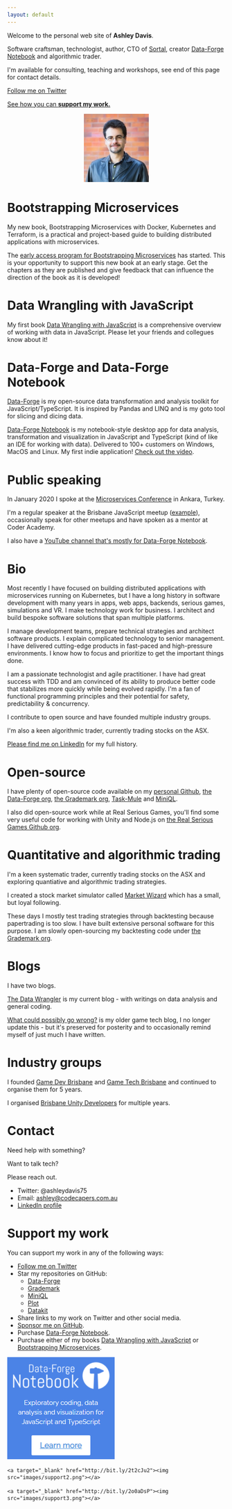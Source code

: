 ```yaml
---
layout: default
---
```


Welcome to the personal web site of **Ashley Davis**. 

Software craftsman, technologist, author, CTO of [Sortal](https://www.sortal.io), creator [Data-Forge Notebook](https://github.com/data-forge-notebook/datakit) and algorithmic trader.

I'm available for consulting, teaching and workshops, see end of this page for contact details.

[Follow me on Twitter](https://twitter.com/ashleydavis75)

<a href="#support-my-work">See how you can **support my work.**</a>

<p align="center">
  <img src="assets/images/profile.jpg" />
</p>

# Bootstrapping Microservices

My new book, Bootstrapping Microservices with Docker, Kubernetes and Terraform, is a practical and project-based guide to building distributed applications with microservices.

The <a href="http://bit.ly/2o0aDsP" target="_blank">early access program for Bootstrapping Microservices</a> has started. This is your opportunity to support this new book at an early stage. Get the chapters as they are published and give feedback that can influence the direction of the book as it is developed!


# Data Wrangling with JavaScript

My first book [Data Wrangling with JavaScript](http://bit.ly/2t2cJu2) is a comprehensive overview of working with data in JavaScript. Please let your friends and collegues know about it!

# Data-Forge and Data-Forge Notebook

[Data-Forge](http://www.data-forge-js.com) is my open-source data transformation and analysis toolkit for JavaScript/TypeScript. It is inspired by Pandas and LINQ and is my goto tool for slicing and dicing data. 

[Data-Forge Notebook](http://data-forge-notebook.com/) is my notebook-style desktop app for data analysis, transformation and visualization in JavaScript and TypeScript (kind of like an IDE for working with data). Delivered to 100+ customers on Windows, MacOS and Linux. My first indie application! [Check out the video](https://www.youtube.com/watch?v=HO1J1G_A3d8).

# Public speaking

In January 2020 I spoke at the [Microservices Conference](https://www.youtube.com/watch?v=4NciD9gV180&feature=youtu.be&t=4112) in Ankara, Turkey.

I'm a regular speaker at the Brisbane JavaScript meetup ([example](https://www.youtube.com/watch?v=rLzljZmdBNM&feature=youtu.be&t=913)), occasionally speak for other meetups and have spoken as a mentor at Coder Academy.

I also have a [YouTube channel that's mostly for Data-Forge Notebook](https://www.youtube.com/c/thedatawrangler).

# Bio

Most recently I have focused on building distributed applications with microservices running on Kubernetes, but I have a long history in software development with many years in apps, web apps, backends, serious games, simulations and VR. I make technology work for business. I architect and build bespoke software solutions that span multiple platforms.

I manage development teams, prepare technical strategies and architect software products. I explain complicated technology to senior management. I have delivered cutting-edge products in fast-paced and high-pressure environments. I know how to focus and prioritize to get the important things done. 

I am a passionate technologist and agile practitioner. I have had great success with TDD and am convinced of its ability to produce better code that stabilizes more quickly while being evolved rapidly. I'm a fan of functional programming principles and their potential for safety, predictability & concurrency. 

I contribute to open source and have founded multiple industry groups.

I'm also a keen algorithmic trader, currently trading stocks on the ASX.

[Please find me on LinkedIn](https://www.linkedin.com/in/ashleydavis75/) for my full history.

# Open-source

I have plenty of open-source code available on my [personal Github](https://github.com/ashleydavis), [the Data-Forge org](https://github.com/data-forge/), [the Grademark org](https://github.com/grademark/), [Task-Mule](https://github.com/task-mule/task-mule) and [MiniQL](https://github.com/miniql/miniql).

I also did open-source work while at Real Serious Games, you'll find some very useful code for working with Unity and Node.js on [the Real Serious Games Github org](https://github.com/real-serious-games).

# Quantitative and algorithmic trading

I'm a keen systematic trader, currently trading stocks on the ASX and exploring quantiative and algorithmic trading strategies.


I created a stock market simulator called [Market Wizard](https://www.market-wizard.com.au/) which has a small, but loyal following. 

These days I mostly test trading strategies through backtesting because papertrading is too slow. I have built extensive personal software for this purpose. I am slowly open-sourcing my backtesting code under [the Grademark org](https://github.com/grademark/). 


# Blogs

I have two blogs.

[The Data Wrangler](http://www.the-data-wrangler.com/) is my current blog - with writings on data analysis and general coding.

[What could possibly go wrong?](http://www.what-could-possibly-go-wrong.com/) is my older game tech blog, I no longer update this - but it's preserved for posterity and to occasionally remind myself of just much I have written.

# Industry groups

I founded [Game Dev Brisbane](https://www.meetup.com/Game-development-Brisbane/) and [Game Tech Brisbane](https://www.meetup.com/Game-Technology-Brisbane/) and continued to organise them for 5 years.

I organised [Brisbane Unity Developers](https://www.meetup.com/Brisbane-Unity-Developers/) for multiple years.


# Contact

Need help with something? 

Want to talk tech?

Please reach out.

- Twitter: @ashleydavis75
- Email: ashley@codecapers.com.au
- [LinkedIn profile](https://www.linkedin.com/in/ashleydavis75/)


# Support my work

You can support my work in any of the following ways:

- [Follow me on Twitter](https://twitter.com/ashleydavis75)
- Star my repositories on GitHub:
  - [Data-Forge](https://github.com/data-forge/data-forge-ts)
  - [Grademark](https://github.com/grademark/grademark)
  - [MiniQL](https://github.com/miniql/miniql)
  - [Plot](https://github.com/data-forge-notebook/plot)
  - [Datakit](https://github.com/data-forge-notebook/datakit)
- Share links to my work on Twitter and other social media.
- [Sponsor me on GitHub](https://github.com/sponsors/ashleydavis).
- Purchase [Data-Forge Notebook](https://www.data-forge-notebook.com/).
- Purchase either of my books [Data Wrangling with JavaScript](http://bit.ly/2t2cJu2) or [Bootstrapping Microservices](http://bit.ly/2o0aDsP).

<div class="flex flex-row flex-wrap">
    <a target="_blank" href="https://www.data-forge-notebook.com/"><img src="images/support1.png"></a>

    <a target="_blank" href="http://bit.ly/2t2cJu2"><img src="images/support2.png"></a>

    <a target="_blank" href="http://bit.ly/2o0aDsP"><img src="images/support3.png"></a>
</div>

